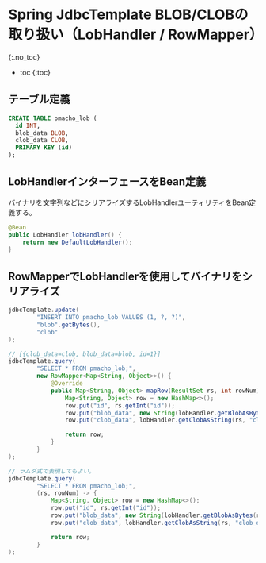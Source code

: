 # Spring JdbcTemplate BLOB/CLOBの取り扱い（LobHandler / RowMapper）
{:.no_toc}

* toc
{:toc}

## テーブル定義
```sql
CREATE TABLE pmacho_lob (
  id INT,
  blob_data BLOB,
  clob_data CLOB,
  PRIMARY KEY (id)
);
```

## LobHandlerインターフェースをBean定義
バイナリを文字列などにシリアライズするLobHandlerユーティリティをBean定義する。

```java
@Bean
public LobHandler lobHandler() {
    return new DefaultLobHandler();
}
```

## RowMapperでLobHandlerを使用してバイナリをシリアライズ
```java
jdbcTemplate.update(
        "INSERT INTO pmacho_lob VALUES (1, ?, ?)",
        "blob".getBytes(),
        "clob"
);

// [{clob_data=clob, blob_data=blob, id=1}]
jdbcTemplate.query(
        "SELECT * FROM pmacho_lob;",
        new RowMapper<Map<String, Object>>() {
            @Override
            public Map<String, Object> mapRow(ResultSet rs, int rowNum) throws SQLException {
                Map<String, Object> row = new HashMap<>();
                row.put("id", rs.getInt("id"));
                row.put("blob_data", new String(lobHandler.getBlobAsBytes(rs, "blob_data")));
                row.put("clob_data", lobHandler.getClobAsString(rs, "clob_data"));

                return row;
            }
        }
);

// ラムダ式で表現してもよい。
jdbcTemplate.query(
        "SELECT * FROM pmacho_lob;",
        (rs, rowNum) -> {
            Map<String, Object> row = new HashMap<>();
            row.put("id", rs.getInt("id"));
            row.put("blob_data", new String(lobHandler.getBlobAsBytes(rs, "blob_data")));
            row.put("clob_data", lobHandler.getClobAsString(rs, "clob_data"));

            return row;
        }
);
```
